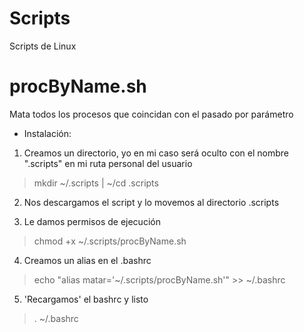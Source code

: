 # Scripts
Scripts de Linux

# procByName.sh
Mata todos los procesos que coincidan con el pasado por parámetro

- Instalación: 

1. Creamos un directorio, yo en mi caso será oculto con el nombre ".scripts" en mi ruta personal del usuario

> mkdir ~/.scripts | ~/cd .scripts

2. Nos descargamos el script y lo movemos al directorio .scripts

3. Le damos permisos de ejecución

> chmod +x ~/.scripts/procByName.sh

4. Creamos un alias en el .bashrc

> echo "alias matar='~/.scripts/procByName.sh'" >> ~/.bashrc

5. 'Recargamos' el bashrc y listo

> . ~/.bashrc
